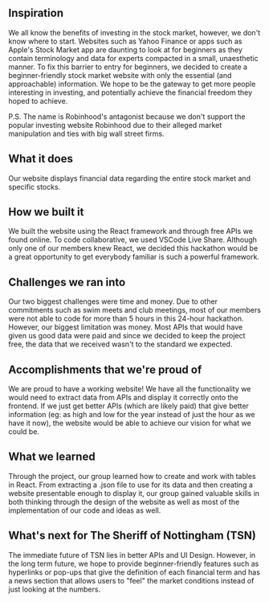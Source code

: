 ## Inspiration

We all know the benefits of investing in the stock market, however, we don't know where to start. Websites such as Yahoo Finance or apps such as Apple's Stock Market app are daunting to look at for beginners as they contain terminology and data for experts compacted in a small, unaesthetic manner. To fix this barrier to entry for beginners, we decided to create a beginner-friendly stock market website with only the essential (and approachable) information. We hope to be the gateway to get more people interesting in investing, and potentially achieve the financial freedom they hoped to achieve.

P.S. The name is Robinhood's antagonist because we don't support the popular investing website Robinhood due to their alleged market manipulation and ties with big wall street firms.

## What it does

Our website displays financial data regarding the entire stock market and specific stocks.

## How we built it

We built the website using the React framework and through free APIs we found online. To code collaborative, we used VSCode Live Share. Although only one of our members knew React, we decided this hackathon would be a great opportunity to get everybody familiar is such a powerful framework.

## Challenges we ran into

Our two biggest challenges were time and money. Due to other commitments such as swim meets and club meetings, most of our members were not able to code for more than 5 hours in this 24-hour hackathon. However, our biggest limitation was money. Most APIs that would have given us good data were paid and since we decided to keep the project free, the data that we received wasn't to the standard we expected.

## Accomplishments that we're proud of

We are proud to have a working website! We have all the functionality we would need to extract data from APIs and display it correctly onto the frontend. If we just get better APIs (which are likely paid) that give better information (eg: as high and low for the year instead of just the hour as we have it now), the website would be able to achieve our vision for what we could be.

## What we learned

Through the project, our group learned how to create and work with tables in React. From extracting a .json file to use for its data and then creating a website presentable enough to display it, our group gained valuable skills in both thinking through the design of the website as well as most of the implementation of our code and ideas as well.

## What's next for The Sheriff of Nottingham (TSN)

The immediate future of TSN lies in better APIs and UI Design. However, in the long term future, we hope to provide beginner-friendly features such as hyperlinks or pop-ups that give the definition of each financial term and has a news section that allows users to "feel" the market conditions instead of just looking at the numbers.

